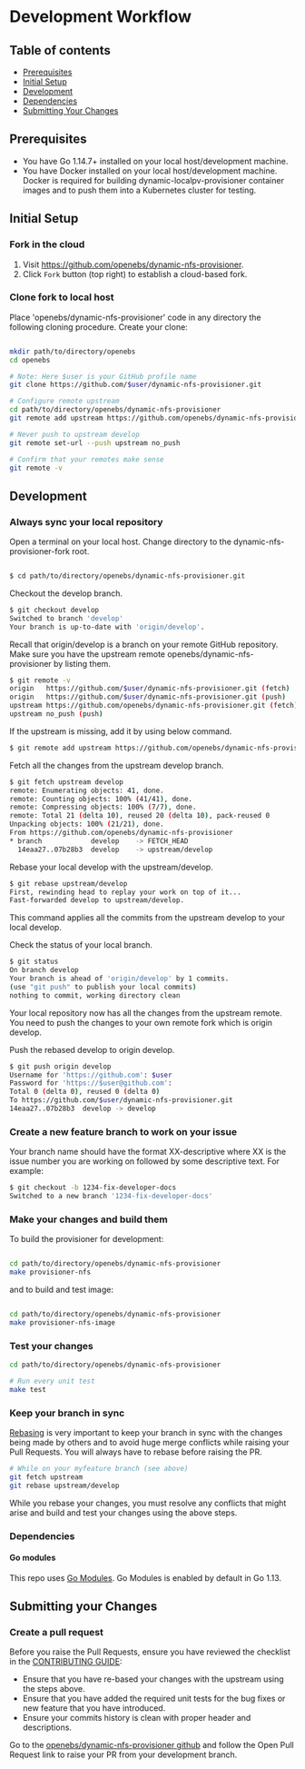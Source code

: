 # Development Workflow

## Table of contents

- [Prerequisites](#prerequisites)
- [Initial Setup](#initial-setup)
- [Development](#development)
- [Dependencies](#dependencies)
- [Submitting Your Changes](#submitting-your-changes)

## Prerequisites

* You have Go 1.14.7+ installed on your local host/development machine.
* You have Docker installed on your local host/development machine. Docker is required for building dynamic-localpv-provisioner container images and to push them into a Kubernetes cluster for testing.

## Initial Setup

### Fork in the cloud

1. Visit https://github.com/openebs/dynamic-nfs-provisioner.
2. Click `Fork` button (top right) to establish a cloud-based fork.

### Clone fork to local host

Place 'openebs/dynamic-nfs-provisioner' code in any directory the following cloning procedure.
Create your clone:

```sh

mkdir path/to/directory/openebs
cd openebs

# Note: Here $user is your GitHub profile name
git clone https://github.com/$user/dynamic-nfs-provisioner.git

# Configure remote upstream
cd path/to/directory/openebs/dynamic-nfs-provisioner
git remote add upstream https://github.com/openebs/dynamic-nfs-provisioner.git

# Never push to upstream develop
git remote set-url --push upstream no_push

# Confirm that your remotes make sense
git remote -v
```

## Development

### Always sync your local repository

Open a terminal on your local host. Change directory to the dynamic-nfs-provisioner-fork root.

```sh

$ cd path/to/directory/openebs/dynamic-nfs-provisioner.git
```

 Checkout the develop branch.

 ```sh
 $ git checkout develop
 Switched to branch 'develop'
 Your branch is up-to-date with 'origin/develop'.
 ```

 Recall that origin/develop is a branch on your remote GitHub repository.
 Make sure you have the upstream remote openebs/dynamic-nfs-provisioner by listing them.

 ```sh
 $ git remote -v
 origin   https://github.com/$user/dynamic-nfs-provisioner.git (fetch)
 origin   https://github.com/$user/dynamic-nfs-provisioner.git (push)
 upstream https://github.com/openebs/dynamic-nfs-provisioner.git (fetch)
 upstream no_push (push)
 ```

 If the upstream is missing, add it by using below command.

 ```sh
 $ git remote add upstream https://github.com/openebs/dynamic-nfs-provisioner.git
 ```

 Fetch all the changes from the upstream develop branch.

 ```sh
 $ git fetch upstream develop
remote: Enumerating objects: 41, done.
remote: Counting objects: 100% (41/41), done.
remote: Compressing objects: 100% (7/7), done.
remote: Total 21 (delta 10), reused 20 (delta 10), pack-reused 0
Unpacking objects: 100% (21/21), done.
From https://github.com/openebs/dynamic-nfs-provisioner
 * branch            develop    -> FETCH_HEAD
   14eaa27..07b28b3  develop    -> upstream/develop

 ```

 Rebase your local develop with the upstream/develop.

 ```sh
 $ git rebase upstream/develop
 First, rewinding head to replay your work on top of it...
 Fast-forwarded develop to upstream/develop.
 ```

 This command applies all the commits from the upstream develop to your local develop.

 Check the status of your local branch.

 ```sh
 $ git status
 On branch develop
 Your branch is ahead of 'origin/develop' by 1 commits.
 (use "git push" to publish your local commits)
 nothing to commit, working directory clean
 ```

 Your local repository now has all the changes from the upstream remote. You need to push the changes to your own remote fork which is origin develop.

 Push the rebased develop to origin develop.

 ```sh
 $ git push origin develop
Username for 'https://github.com': $user
Password for 'https://$user@github.com':
Total 0 (delta 0), reused 0 (delta 0)
To https://github.com/$user/dynamic-nfs-provisioner.git
14eaa27..07b28b3  develop -> develop

 ```

### Create a new feature branch to work on your issue

 Your branch name should have the format XX-descriptive where XX is the issue number you are working on followed by some descriptive text. For example:

 ```sh
 $ git checkout -b 1234-fix-developer-docs
 Switched to a new branch '1234-fix-developer-docs'
 ```

### Make your changes and build them

To build the provisioner for development:

 ```sh

 cd path/to/directory/openebs/dynamic-nfs-provisioner
 make provisioner-nfs
 ```

and to build and test image:

```sh

cd path/to/directory/openebs/dynamic-nfs-provisioner
make provisioner-nfs-image
 ```

### Test your changes

 ```sh
 cd path/to/directory/openebs/dynamic-nfs-provisioner

 # Run every unit test
 make test
 ```

### Keep your branch in sync

[Rebasing](https://git-scm.com/docs/git-rebase) is very important to keep your branch in sync with the changes being made by others and to avoid huge merge conflicts while raising your Pull Requests. You will always have to rebase before raising the PR.

```sh
# While on your myfeature branch (see above)
git fetch upstream
git rebase upstream/develop
```

While you rebase your changes, you must resolve any conflicts that might arise and build and test your changes using the above steps.

### Dependencies

#### Go modules

This repo uses [Go Modules](https://github.com/golang/go/wiki/Modules). Go Modules is enabled by default in Go 1.13.

## Submitting your Changes

### Create a pull request

Before you raise the Pull Requests, ensure you have reviewed the checklist in the [CONTRIBUTING GUIDE](../CONTRIBUTING.md):

- Ensure that you have re-based your changes with the upstream using the steps above.
- Ensure that you have added the required unit tests for the bug fixes or new feature that you have introduced.
- Ensure your commits history is clean with proper header and descriptions.

Go to the [openebs/dynamic-nfs-provisioner github](https://github.com/openebs/dynamic-nfs-provisioner) and follow the Open Pull Request link to raise your PR from your development branch.
